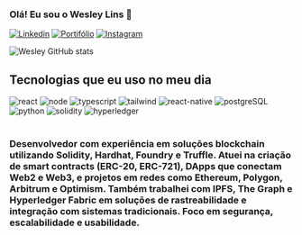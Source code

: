 

### Olá! Eu sou o Wesley Lins 🤚 

[![Linkedin](https://img.shields.io/badge/LinkedIn-0077B5?style=for-the-badge&logo=linkedin&logoColor=white)](https://www.linkedin.com/in/wesleylins/)
[![Portifólio](https://img.shields.io/badge/website-000000?style=for-the-badge&logo=About.me&logoColor=white)](https://wesleylins.netlify.app/)
[![Instagram](https://img.shields.io/badge/Instagram-E4405F?style=for-the-badge&logo=instagram&logoColor=white)](https://www.instagram.com/wesleylinsjj/?hl=pt-br)

![Wesley GitHub stats](https://github-readme-stats.vercel.app/api?username=wesli10&show_icons=true&theme=dracula)

## Tecnologias que eu uso no meu dia


<div style='display: inline_block'> 
  <img alt='react' src='https://img.shields.io/badge/React-20232A?style=for-the-badge&logo=react&logoColor=61DAFB'>
  <img alt='node' src='https://img.shields.io/badge/Node.js-43853D?style=for-the-badge&logo=node.js&logoColor=white'>
  <img alt='typescript' src='https://img.shields.io/badge/TypeScript-007ACC?style=for-the-badge&logo=typescript&logoColor=white'>
  <img alt='tailwind' src='https://img.shields.io/badge/Tailwind_CSS-38B2AC?style=for-the-badge&logo=tailwind-css&logoColor=white'>
  <img alt='react-native' src='https://img.shields.io/badge/React_Native-20232A?style=for-the-badge&logo=react&logoColor=61DAFB'>
  <img alt='postgreSQL' src='https://img.shields.io/badge/PostgreSQL-316192?style=for-the-badge&logo=postgresql&logoColor=white'>
  <img alt='python' src='https://img.shields.io/badge/Python-3776AB?style=for-the-badge&logo=python&logoColor=white'>
  <img alt='solidity' src='https://img.shields.io/badge/Solidity-%23363636.svg?style=for-the-badge&logo=solidity&logoColor=white'>
  <img alt='hyperledger' src='https://img.shields.io/badge/Hyperledger-%23363636.svg?style=for-the-badge&logo=hyperledger&logoColor=white'>
</div> <br/>

### Desenvolvedor com experiência em soluções blockchain utilizando Solidity, Hardhat, Foundry e Truffle. Atuei na criação de smart contracts (ERC-20, ERC-721), DApps que conectam Web2 e Web3, e projetos em redes como Ethereum, Polygon, Arbitrum e Optimism. Também trabalhei com IPFS, The Graph e Hyperledger Fabric em soluções de rastreabilidade e integração com sistemas tradicionais. Foco em segurança, escalabilidade e usabilidade.

